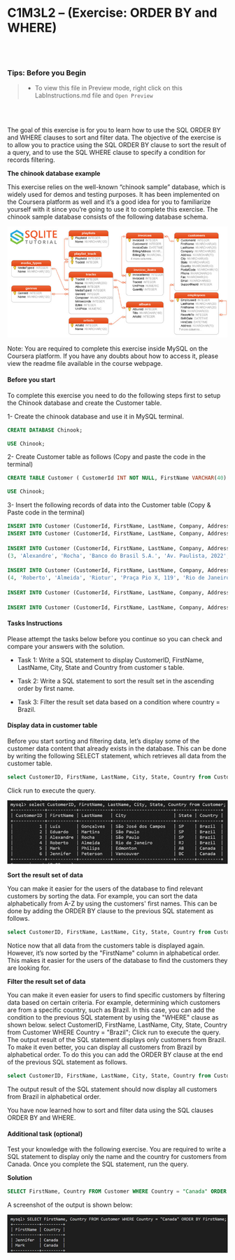 # C1M3L2 – (Exercise: ORDER BY and WHERE)

<br><br>
 ### **Tips: Before you Begin**
> - To view this file in Preview mode, right click on this LabInstructions.md file and `Open Preview`

<br>
<br>

The goal of this exercise is for you to learn how to use the SQL ORDER BY and WHERE clauses to sort and filter data. The objective of the exercise is to allow you to practice using the SQL ORDER BY clause to sort the result of a query, and to use the SQL WHERE clause to specify a condition for records filtering.

**The chinook database example**

This exercise relies on the well-known “chinook sample” database, which is widely used for demos and testing purposes. It has been implemented on the Coursera platform as well and it’s a good idea for you to familiarize yourself with it since you’re going to use it to complete this exercise. 
The chinook sample database consists of the following database schema. 

![Chinook sample database](OrderByAndWhereImages/Picture1.png)

 
Note: You are required to complete this exercise inside MySQL on the Coursera platform. If you have any doubts about how to access it, please view the readme file available in the course webpage.

#### Before you start
To complete this exercise you need to do the following steps first to setup the Chinook database and create the Customer table.

1- Create the chinook database and use it in MySQL terminal.


```SQL
CREATE DATABASE Chinook;
```

```SQL
USE Chinook;
```

2- Create Customer table as follows (Copy and paste the code in the terminal)

```SQL
CREATE TABLE Customer ( CustomerId INT NOT NULL, FirstName VARCHAR(40) NOT NULL, LastName VARCHAR(20) NOT NULL, Company VARCHAR(80), Address VARCHAR(70), City VARCHAR(40), State VARCHAR(40), Country VARCHAR(40), PostalCode VARCHAR(10), Phone VARCHAR(24), Fax VARCHAR(24), Email VARCHAR(60) NOT NULL, SupportRepId INT, CONSTRAINT PK_Customer PRIMARY KEY  (CustomerId) );
```

```SQL
USE Chinook;
```

3- Insert the following records of data into the Customer table (Copy & Paste code in the terminal)


```SQL
INSERT INTO Customer (CustomerId, FirstName, LastName, Company, Address, City, State, Country, PostalCode, Phone, Fax, Email, SupportRepId) VALUES (1, 'Luís', 'Gonçalves', 'Embraer - Empresa Brasileira de Aeronáutica S.A.', 'Av. Brigadeiro Faria Lima, 2170', 'São José dos Campos', 'SP', 'Brazil', '12227-000', '+55 (12) 3923-5555', '+55 (12) 3923-5566', 'luisg@embraer.com.br', 3);
INSERT INTO Customer (CustomerId, FirstName, LastName, Company, Address, City, State, Country, PostalCode, Phone, Fax, Email, SupportRepId) VALUES (2, 'Eduardo', 'Martins', 'Woodstock Discos', 'Rua Dr. Falcão Filho, 155', 'São Paulo', 'SP', 'Brazil', '01007-010', '+55 (11) 3033-5446', '+55 (11) 3033-4564', 'eduardo@woodstock.com.br', 4);

INSERT INTO Customer (CustomerId, FirstName, LastName, Company, Address, City, State, Country, PostalCode, Phone, Fax, Email, SupportRepId) VALUES
(3, 'Alexandre', 'Rocha', 'Banco do Brasil S.A.', 'Av. Paulista, 2022', 'São Paulo', 'SP', 'Brazil', '01310-200', '+55 (11) 3055-3278', '+55 (11) 3055-8131', 'alero@uol.com.br', 5);

INSERT INTO Customer (CustomerId, FirstName, LastName, Company, Address, City, State, Country, PostalCode, Phone, Fax, Email, SupportRepId) VALUES
(4, 'Roberto', 'Almeida', 'Riotur', 'Praça Pio X, 119', 'Rio de Janeiro', 'RJ', 'Brazil', '20040-020', '+55 (21) 2271-7000', '+55 (21) 2271-7070', 'roberto.almeida@riotur.gov.br', 3);

INSERT INTO Customer (CustomerId, FirstName, LastName, Company, Address, City, State, Country, PostalCode, Phone, Fax, Email, SupportRepId) VALUES (5, 'Mark', 'Philips', 'Telus', '8210 111 ST NW', 'Edmonton', 'AB', 'Canada', 'T6G 2C7', '+1 (780) 434-4554', '+1 (780) 434-5565', 'mphilips12@shaw.ca', 5);

INSERT INTO Customer (CustomerId, FirstName, LastName, Company, Address, City, State, Country, PostalCode, Phone, Fax, Email, SupportRepId) VALUES (6, 'Jennifer', 'Peterson', 'Rogers Canada', '700 W Pender Street', 'Vancouver', 'BC', 'Canada', 'V6C 1G8', '+1 (604) 688-2255', '+1 (604) 688-8756', 'jenniferp@rogers.ca', 3);
```


#### Tasks Instructions

Please attempt the tasks below before you continue so you can check and compare your answers with the solution.

* Task 1: Write a SQL statement to display CustomerID, FirstName, LastName, City, State and Country from customer     s table. 

* Task 2: Write a SQL statement to sort the result set in the ascending order by first name.  

* Task 3: Filter the result set data based on a condition where country = Brazil.

#### Display data in customer table

Before you start sorting and filtering data, let’s display some of the customer data content that already exists in the database. This can be done by writing the following SELECT statement, which retrieves all data from the customer table. 

```SQL
select CustomerID, FirstName, LastName, City, State, Country from Customer;
```

Click run to execute the query.
 
 ![Select data from Customer table](OrderByAndWhereImages/Picture2.png)


**Sort the result set of data**

You can make it easier for the users of the database to find relevant customers by sorting the data. For example, you can sort the data alphabetically from A-Z by using the customers' first names. This can be done by adding the ORDER BY clause to the previous SQL statement as follows. 


```SQL
select CustomerID, FirstName, LastName, City, State, Country from Customer ORDER BY FirstName; 
```

Notice now that all data from the customers table is displayed again. However, it’s now sorted by the "FirstName" column in alphabetical order. This makes it easier for the users of the database to find the customers they are looking for.

**Filter the result set of data**

You can make it even easier for users to find specific customers by filtering data based on certain criteria. For example, determining which customers are from a specific country, such as Brazil. In this case, you can add the condition to the previous SQL statement by using the "WHERE" clause as shown below. 
select CustomerID, FirstName, LastName, City, State, Country from Customer WHERE Country = "Brazil";
Click run to execute the query. 
The output result of the SQL statement displays only customers from Brazil.
To make it even better, you can display all customers from Brazil by alphabetical order. To do this you can add the ORDER BY clause at the end of the previous SQL statement as follows. 

```SQL
select CustomerID, FirstName, LastName, City, State, Country from Customer WHERE Country = "Brazil" ORDER BY FirstName;
```

The output result of the SQL statement should now display all customers from Brazil in alphabetical order. 

You have now learned how to sort and filter data using the SQL clauses ORDER BY and WHERE. 

#### Additional task (optional) 

Test your knowledge with the following exercise. You are required to write a SQL statement to display only the name and the country for customers from Canada. Once you complete the SQL statement, run the query.  


**Solution** 

```SQL
SELECT FirstName, Country FROM Customer WHERE Country = "Canada" ORDER BY FirstName;
 ```
A screenshot of the output is shown below:


![Output result of the select statement](OrderByAndWhereImages/Picture4.png)
